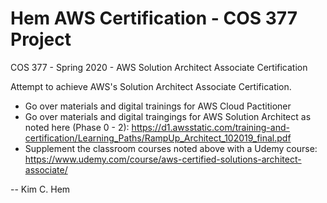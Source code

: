 # Hem AWS Certification - COS 377 Project
 COS 377 - Spring 2020 - AWS Solution Architect Associate Certification

Attempt to achieve AWS's Solution Architect Associate Certification.
- Go over materials and digital trainings for AWS Cloud Pactitioner
- Go over materials and digital traingings for AWS Solution Architect as noted here (Phase 0 - 2): https://d1.awsstatic.com/training-and-certification/Learning_Paths/RampUp_Architect_102019_final.pdf 
- Supplement the classroom courses noted above with a Udemy course: https://www.udemy.com/course/aws-certified-solutions-architect-associate/

-- Kim C. Hem
